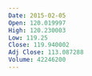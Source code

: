 ```yaml
---
Date: 2015-02-05
Open: 120.019997
High: 120.230003
Low: 119.25
Close: 119.940002
Adj Close: 113.087288
Volume: 42246200
---
```

